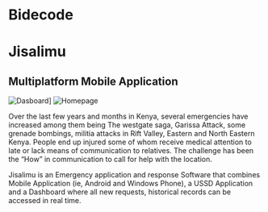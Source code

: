 # Bidecode

Jisalimu
=========

## Multiplatform Mobile Application

![Dasboard](https://github.com/devopsmwas/Bidecode/blob/master/jisalimu_dashboard.PNG)]
![Homepage](https://github.com/devopsmwas/Bidecode/blob/master/new%20phone%20homepage.PNG) 

Over the last few years and months in Kenya, several emergencies have increased among them being The westgate saga, Garissa Attack, some grenade bombings, militia attacks in Rift Valley, Eastern and North Eastern Kenya. People end up injured some of whom receive medical attention to late or lack means of communication to relatives. The challenge has been the “How” in communication to call for help with the location.

Jisalimu is an Emergency application and response Software that combines Mobile Application (ie, Android and Windows Phone), a USSD Application and a Dashboard where all new requests, historical records can be accessed in real time. 
